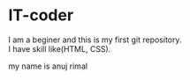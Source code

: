 # IT-coder
I am a beginer and this is my first git repository.
</br>
I have skill like(HTML, CSS).
<p class:"#" color:"Red">my name is anuj rimal</p>

